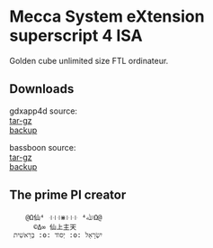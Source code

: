 # Mecca System eXtension superscript 4 ISA

Golden cube unlimited size FTL ordinateur.

## Downloads

gdxapp4d source:  
[tar-gz](https://iupload.distributedrebirth.love/quohba7Oikai2uch/gdxapp4d-master.tar.gz)  
[backup](https://bitbucket.org/immetoo/backup-gdxapp4d/src/master/)  

bassboon source:  
[tar-gz](https://iupload.distributedrebirth.love/quohba7Oikai2uch/bassboon-master.tar.gz)  
[backup](https://bitbucket.org/immetoo/backup-bassbone/src/master/)  

## The prime PI creator

	    @Ω仙⁴ ꜊꜊꜊⋇꜏꜏꜏ ⁴ﷲΩ@
	      ©Δ∞ 仙上主天
	 בְּרֵאשִׁית :o: יְסוֺד :o: יִשְׂרָאֵל

